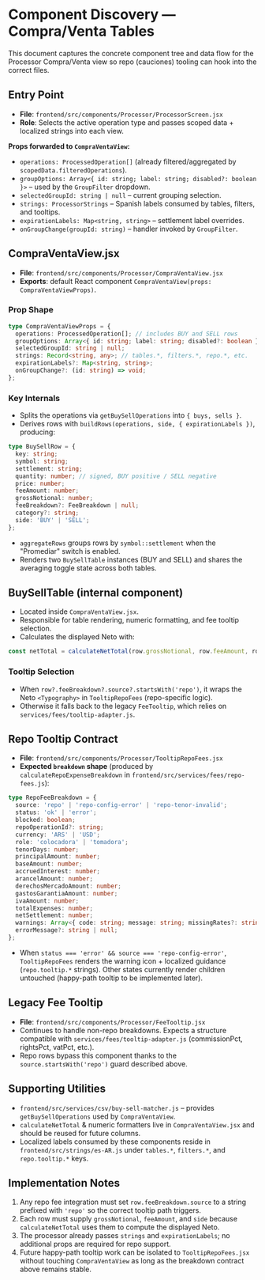 # Component Discovery — Compra/Venta Tables

This document captures the concrete component tree and data flow for the Processor Compra/Venta view so repo (cauciones) tooling can hook into the correct files.

## Entry Point

- **File**: `frontend/src/components/Processor/ProcessorScreen.jsx`
- **Role**: Selects the active operation type and passes scoped data + localized strings into each view.

**Props forwarded to `CompraVentaView`:**

- `operations: ProcessedOperation[]` (already filtered/aggregated by `scopedData.filteredOperations`).
- `groupOptions: Array<{ id: string; label: string; disabled?: boolean }>` – used by the `GroupFilter` dropdown.
- `selectedGroupId: string | null` – current grouping selection.
- `strings: ProcessorStrings` – Spanish labels consumed by tables, filters, and tooltips.
- `expirationLabels: Map<string, string>` – settlement label overrides.
- `onGroupChange(groupId: string)` – handler invoked by `GroupFilter`.

## CompraVentaView.jsx

- **File**: `frontend/src/components/Processor/CompraVentaView.jsx`
- **Exports**: default React component `CompraVentaView(props: CompraVentaViewProps)`.

### Prop Shape

```ts
type CompraVentaViewProps = {
  operations: ProcessedOperation[]; // includes BUY and SELL rows
  groupOptions: Array<{ id: string; label: string; disabled?: boolean }>;
  selectedGroupId: string | null;
  strings: Record<string, any>; // tables.*, filters.*, repo.*, etc.
  expirationLabels?: Map<string, string>;
  onGroupChange?: (id: string) => void;
};
```

### Key Internals

- Splits the operations via `getBuySellOperations` into `{ buys, sells }`.
- Derives rows with `buildRows(operations, side, { expirationLabels })`, producing:

```ts
type BuySellRow = {
  key: string;
  symbol: string;
  settlement: string;
  quantity: number; // signed, BUY positive / SELL negative
  price: number;
  feeAmount: number;
  grossNotional: number;
  feeBreakdown?: FeeBreakdown | null;
  category?: string;
  side: 'BUY' | 'SELL';
};
```

- `aggregateRows` groups rows by `symbol::settlement` when the "Promediar" switch is enabled.
- Renders two `BuySellTable` instances (BUY and SELL) and shares the averaging toggle state across both tables.

## BuySellTable (internal component)

- Located inside `CompraVentaView.jsx`.
- Responsible for table rendering, numeric formatting, and fee tooltip selection.
- Calculates the displayed Neto with:

```js
const netTotal = calculateNetTotal(row.grossNotional, row.feeAmount, row.side);
```

### Tooltip Selection

- When `row?.feeBreakdown?.source?.startsWith('repo')`, it wraps the Neto `<Typography>` in `TooltipRepoFees` (repo-specific logic).
- Otherwise it falls back to the legacy `FeeTooltip`, which relies on `services/fees/tooltip-adapter.js`.

## Repo Tooltip Contract

- **File**: `frontend/src/components/Processor/TooltipRepoFees.jsx`
- **Expected `breakdown` shape** (produced by `calculateRepoExpenseBreakdown` in `frontend/src/services/fees/repo-fees.js`):

```ts
type RepoFeeBreakdown = {
  source: 'repo' | 'repo-config-error' | 'repo-tenor-invalid';
  status: 'ok' | 'error';
  blocked: boolean;
  repoOperationId?: string;
  currency: 'ARS' | 'USD';
  role: 'colocadora' | 'tomadora';
  tenorDays: number;
  principalAmount: number;
  baseAmount: number;
  accruedInterest: number;
  arancelAmount: number;
  derechosMercadoAmount: number;
  gastosGarantiaAmount: number;
  ivaAmount: number;
  totalExpenses: number;
  netSettlement: number;
  warnings: Array<{ code: string; message: string; missingRates?: string[] }>;
  errorMessage?: string | null;
};
```

- When `status === 'error' && source === 'repo-config-error'`, `TooltipRepoFees` renders the warning icon + localized guidance (`repo.tooltip.*` strings). Other states currently render children untouched (happy-path tooltip to be implemented later).

## Legacy Fee Tooltip

- **File**: `frontend/src/components/Processor/FeeTooltip.jsx`
- Continues to handle non-repo breakdowns. Expects a structure compatible with `services/fees/tooltip-adapter.js` (commissionPct, rightsPct, vatPct, etc.).
- Repo rows bypass this component thanks to the `source.startsWith('repo')` guard described above.

## Supporting Utilities

- `frontend/src/services/csv/buy-sell-matcher.js` – provides `getBuySellOperations` used by `CompraVentaView`.
- `calculateNetTotal` & numeric formatters live in `CompraVentaView.jsx` and should be reused for future columns.
- Localized labels consumed by these components reside in `frontend/src/strings/es-AR.js` under `tables.*`, `filters.*`, and `repo.tooltip.*` keys.

## Implementation Notes

1. Any repo fee integration must set `row.feeBreakdown.source` to a string prefixed with `'repo'` so the correct tooltip path triggers.
2. Each row must supply `grossNotional`, `feeAmount`, and `side` because `calculateNetTotal` uses them to compute the displayed Neto.
3. The processor already passes `strings` and `expirationLabels`; no additional props are required for repo support.
4. Future happy-path tooltip work can be isolated to `TooltipRepoFees.jsx` without touching `CompraVentaView` as long as the breakdown contract above remains stable.
